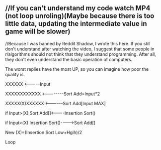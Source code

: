 //If you can't understand my code watch MP4 (not loop unroling)(Maybe because there is too little data, updating the intermediate value in game will be slower)
-------------------
//Because I was banned by Reddit Shadow, I wrote this here. If you still don't understand after watching the video, I suggest that some people in r/algorithms should not think that they understand programming. After all, they don't even understand the basic operation of computers.

The worst replies have the most UP, so you can imagine how poor the quality is.

XXXXXX <-----Input

XXXXXXXXXXXX <--------Sort Add=Input*2

XXXXX(X)XXXXXX <------Sort Add[Input MAX]

if Input>(X) Sort Add[]<----Insertion Sort() 

if Input<(X) Insertion Sort()---->Sort Add[] 

New (X)=(Insertion Sort Low+Hgih)/2

Loop
